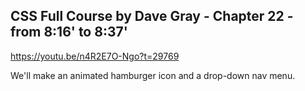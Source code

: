 ## CSS Full Course by Dave Gray - Chapter 22 - from 8:16' to 8:37'

https://youtu.be/n4R2E7O-Ngo?t=29769

We'll make an animated hamburger icon and a drop-down nav menu.
